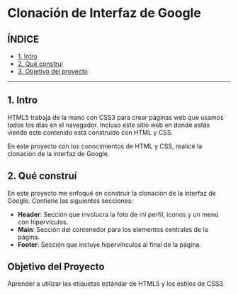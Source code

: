 # Clonación de Interfaz de Google

## ÍNDICE

* [1. Intro](https://github.com/AdriDMendoza/ClondeInterfazdeGoogle/blob/main/README.md#1-intro)
* [2. Qué construí](https://github.com/AdriDMendoza/ClondeInterfazdeGoogle/blob/main/README.md#2-qu%C3%A9-constru%C3%AD)
* [3. Objetivo del proyecto](#)

****

## 1. Intro
HTML5 trabaja de la mano con CSS3 para crear páginas web que usamos todos los días en el navegador. Incluso este sitio web en donde estás viendo este contenido está construido con HTML y CSS.

En este proyecto con los conocimientos de HTML y CSS, realicé la clonación de la interfaz de Google. 

## 2. Qué construí
En este proyecto me enfoqué en construir la clonación de la interfaz de Google. Contiene las siguientes secciones: 

* **Header**: Sección que involucra la foto de mi perfil, iconos y un menú con hipervículos. 
*  **Main**: Sección del contenedor para los elementos centrales de la página.
*  **Footer**: Sección que incluye hipervínculos al final de la página. 

## Objetivo del Proyecto
Aprender a utilizar las etiquetas estándar de HTML5 y los estilos de CSS3.
